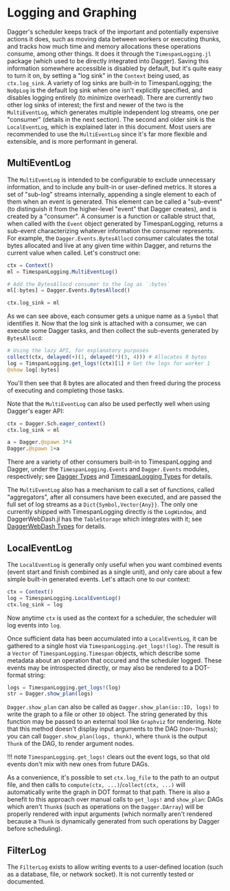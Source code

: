 # Logging and Graphing

Dagger's scheduler keeps track of the important and potentially expensive
actions it does, such as moving data between workers or executing thunks, and
tracks how much time and memory allocations these operations consume, among
other things. It does it through the `TimespanLogging.jl` package (which used
to be directly integrated into Dagger). Saving this information somewhere
accessible is disabled by default, but it's quite easy to turn it on, by
setting a "log sink" in the `Context` being used, as `ctx.log_sink`. A variety
of log sinks are built-in to TimespanLogging; the `NoOpLog` is the default log
sink when one isn't explicitly specified, and disables logging entirely (to
minimize overhead). There are currently two other log sinks of interest; the
first and newer of the two is the `MultiEventLog`, which generates multiple
independent log streams, one per "consumer" (details in the next section). The
second and older sink is the `LocalEventLog`, which is explained later in this
document. Most users are recommended to use the `MultiEventLog` since it's far
more flexible and extensible, and is more performant in general.

## MultiEventLog

The `MultiEventLog` is intended to be configurable to exclude unnecessary
information, and to include any built-in or user-defined metrics. It stores a
set of "sub-log" streams internally, appending a single element to each of them
when an event is generated. This element can be called a "sub-event" (to
distinguish it from the higher-level "event" that Dagger creates), and is
created by a "consumer". A consumer is a function or callable struct that, when
called with the `Event` object generated by TimespanLogging, returns a sub-event
characterizing whatever information the consumer represents. For example, the
`Dagger.Events.BytesAllocd` consumer calculates the total bytes allocated and
live at any given time within Dagger, and returns the current value when
called. Let's construct one:

```julia
ctx = Context()
ml = TimespanLogging.MultiEventLog()

# Add the BytesAllocd consumer to the log as `:bytes`
ml[:bytes] = Dagger.Events.BytesAllocd()

ctx.log_sink = ml
```

As we can see above, each consumer gets a unique name as a `Symbol` that
identifies it. Now that the log sink is attached with a consumer, we can
execute some Dagger tasks, and then collect the sub-events generated by
`BytesAllocd`:

```julia
# Using the lazy API, for explanatory purposes
collect(ctx, delayed(+)(1, delayed(*)(3, 4))) # Allocates 8 bytes
log = TimspanLogging.get_logs!(ctx)[1] # Get the logs for worker 1
@show log[:bytes]
```

You'll then see that 8 bytes are allocated and then freed during the process of
executing and completing those tasks.

Note that the `MultiEventLog` can also be used perfectly well when using
Dagger's eager API:

```julia
ctx = Dagger.Sch.eager_context()
ctx.log_sink = ml

a = Dagger.@spawn 3*4
Dagger.@spawn 1+a
```

There are a variety of other consumers built-in to TimespanLogging and Dagger,
under the `TimespanLogging.Events` and `Dagger.Events` modules, respectively;
see [Dagger Types](@ref) and [TimespanLogging Types](@ref) for details.

The `MultiEventLog` also has a mechanism to call a set of functions, called
"aggregators", after all consumers have been executed, and are passed the full
set of log streams as a `Dict{Symbol,Vector{Any}}`. The only one currently
shipped with TimespanLogging directly is the `LogWindow`, and DaggerWebDash.jl
has the `TableStorage` which integrates with it; see
[DaggerWebDash Types](@ref) for details.

## LocalEventLog

The `LocalEventLog` is generally only useful when you want combined events
(event start and finish combined as a single unit), and only care about a few
simple built-in generated events. Let's attach one to our context:

```julia
ctx = Context()
log = TimespanLogging.LocalEventLog()
ctx.log_sink = log
```

Now anytime `ctx` is used as the context for a scheduler, the scheduler will
log events into `log`.

Once sufficient data has been accumulated into a `LocalEventLog`, it can be
gathered to a single host via `TimespanLogging.get_logs!(log)`. The result is a
`Vector` of `TimespanLogging.Timespan` objects, which describe some metadata
about an operation that occured and the scheduler logged. These events may be
introspected directly, or may also be rendered to a DOT-format string:

```julia
logs = TimespanLogging.get_logs!(log)
str = Dagger.show_plan(logs)
```

`Dagger.show_plan` can also be called as `Dagger.show_plan(io::IO, logs)` to
write the graph to a file or other `IO` object. The string generated by this
function may be passed to an external tool like `Graphviz` for rendering. Note
that this method doesn't display input arguments to the DAG (non-`Thunk`s);
you can call `Dagger.show_plan(logs, thunk)`, where `thunk` is the output
`Thunk` of the DAG, to render argument nodes.

!!! note
    `TimespanLogging.get_logs!` clears out the event logs, so that old events
    don't mix with new ones from future DAGs.

As a convenience, it's possible to set `ctx.log_file` to the path to an output
file, and then calls to `compute(ctx, ...)`/`collect(ctx, ...)` will
automatically write the graph in DOT format to that path. There is also a
benefit to this approach over manual calls to `get_logs!` and `show_plan`: DAGs
which aren't `Thunk`s (such as operations on the `Dagger.DArray`) will be
properly rendered with input arguments (which normally aren't rendered because
a `Thunk` is dynamically generated from such operations by Dagger before
scheduling).

## FilterLog

The `FilterLog` exists to allow writing events to a user-defined location (such
as a database, file, or network socket). It is not currently tested or
documented.
